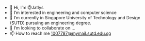 - 👋 Hi, I’m @Jatlys
- 👀 I’m interested in engineering and computer science
- 🌱 I’m currently in Singapore University of Technology and Design (SUTD) pursuing an engineering degree. 
- 💞️ I’m looking to collaborate on ...
- 📫 How to reach me 1007787@mymail.sutd.edu.sg

<!---
Jatlys/Jatlys is a ✨ special ✨ repository because its `README.md` (this file) appears on your GitHub profile.
You can click the Preview link to take a look at your changes.
--->
